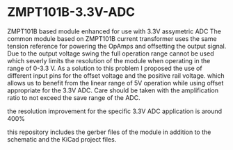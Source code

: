 # ZMPT101B-3.3V-ADC
 ZMPT101B based module enhanced for use with 3.3V assymetric ADC
The common module based on ZMPT101B current transformer uses the same tension reference for powering the OpAmps and offsetting the output signal.
Due to the output voltage swing the full operation range cannot be used which severly limits the resolution of the module when operating in the range of 0-3.3 V.
As a solution to this problem I proposed the use of different input pins for the offset voltage and the positive rail voltage. which allows us to benefit from the linear range of 5V operation while using offset appropriate for the 3.3V ADC.
Care should be taken with the amplification ratio to not exceed the save range of the ADC.

the resolution improvement for the specific 3.3V ADC application is around 400%

this repository includes the gerber files of the module in addition to the schematic and the KiCad project files. 